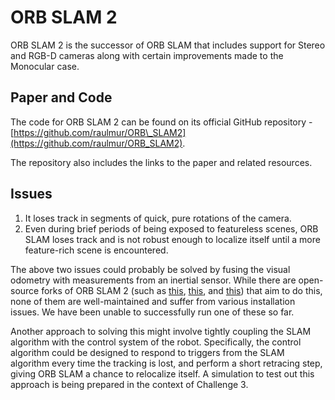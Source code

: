 # ORB SLAM 2

ORB SLAM 2 is the successor of ORB SLAM that includes support for Stereo and RGB-D cameras along with certain improvements made to the Monocular case.

## Paper and Code

The code for ORB SLAM 2 can be found on its official GitHub repository - [https://github.com/raulmur/ORB\_SLAM2](https://github.com/raulmur/ORB_SLAM2). 

The repository also includes the links to the paper and related resources.

## Issues

1. It loses track in segments of quick, pure rotations of the camera.
2. Even during brief periods of being exposed to featureless scenes, ORB SLAM loses track and is not robust enough to localize itself until a more feature-rich scene is encountered.

The above two issues could probably be solved by fusing the visual odometry with measurements from an inertial sensor. While there are open-source forks of ORB SLAM 2 \(such as [this](https://github.com/lfy89/ORB_SLAM-IMU), [this](https://github.com/JzHuai0108/ORB_SLAM), and [this](https://github.com/ZuoJiaxing/Learn-ORB-VIO-Stereo-Mono)\) that aim to do this, none of them are well-maintained and suffer from various installation issues. We have been unable to successfully run one of these so far.

Another approach to solving this might involve tightly coupling the SLAM algorithm with the control system of the robot. Specifically, the control algorithm could be designed to respond to triggers from the SLAM algorithm every time the tracking is lost, and perform a short retracing step, giving ORB SLAM a chance to relocalize itself. A simulation to test out this approach is being prepared in the context of Challenge 3.

